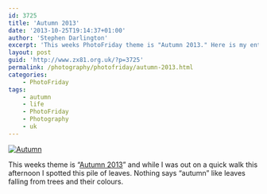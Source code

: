 ```yaml
---
id: 3725
title: 'Autumn 2013'
date: '2013-10-25T19:14:37+01:00'
author: 'Stephen Darlington'
excerpt: 'This weeks PhotoFriday theme is "Autumn 2013." Here is my entry.'
layout: post
guid: 'http://www.zx81.org.uk/?p=3725'
permalink: /photography/photofriday/autumn-2013.html
categories:
    - PhotoFriday
tags:
    - autumn
    - life
    - PhotoFriday
    - Photography
    - uk
---
```


[![Autumn](https://i0.wp.com/farm4.staticflickr.com/3799/10479376454_f6dd8227f3.jpg?resize=375%2C500)](http://www.flickr.com/photos/stephendarlington/10479376454/ "Autumn by stephendarlington, on Flickr")

This weeks theme is “[Autumn 2013](http://www.photofriday.com/challenge.php?id=1339)” and while I was out on a quick walk this afternoon I spotted this pile of leaves. Nothing says “autumn” like leaves falling from trees and their colours.